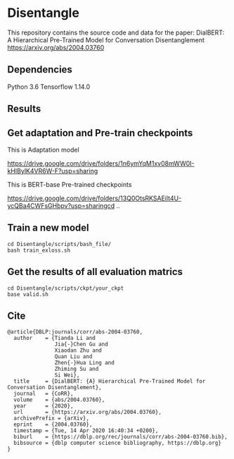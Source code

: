 # Disentangle
This repository contains the source code and data for the paper:
DialBERT: A Hierarchical Pre-Trained Model for Conversation Disentanglement
https://arxiv.org/abs/2004.03760
## Dependencies

Python 3.6
Tensorflow 1.14.0


## Results


## Get adaptation and Pre-train checkpoints

This is Adaptation model

https://drive.google.com/drive/folders/1n6ymYqM1xv08mWW0I-kHIBylK4VR6W-F?usp=sharing

This is BERT-base Pre-trained checkpoints

https://drive.google.com/drive/folders/13Q0OtsRKSAEilt4U-ycQBa4CWFsGHbpv?usp=sharingcd ..




## Train a new model
```
cd Disentangle/scripts/bash_file/
bash train_exloss.sh
```

## Get the results of all evaluation matrics

```
cd Disentangle/scripts/ckpt/your_ckpt
base valid.sh
```


## Cite
```
@article{DBLP:journals/corr/abs-2004-03760,
  author    = {Tianda Li and
               Jia{-}Chen Gu and
               Xiaodan Zhu and
               Quan Liu and
               Zhen{-}Hua Ling and
               Zhiming Su and
               Si Wei},
  title     = {DialBERT: {A} Hierarchical Pre-Trained Model for Conversation Disentanglement},
  journal   = {CoRR},
  volume    = {abs/2004.03760},
  year      = {2020},
  url       = {https://arxiv.org/abs/2004.03760},
  archivePrefix = {arXiv},
  eprint    = {2004.03760},
  timestamp = {Tue, 14 Apr 2020 16:40:34 +0200},
  biburl    = {https://dblp.org/rec/journals/corr/abs-2004-03760.bib},
  bibsource = {dblp computer science bibliography, https://dblp.org}
}
```
